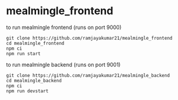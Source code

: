 # mealmingle_frontend

to run mealmingle frontend
(runs on port 9000)

``` 
git clone https://github.com/ramjayakumar21/mealmingle_frontend
cd mealmingle_frontend
npm ci
npm run start
```

to run mealmingle backend
(runs on port 9001)

``` 
git clone https://github.com/ramjayakumar21/mealmingle_backend
cd mealmingle_backend
npm ci
npm run devstart
```
